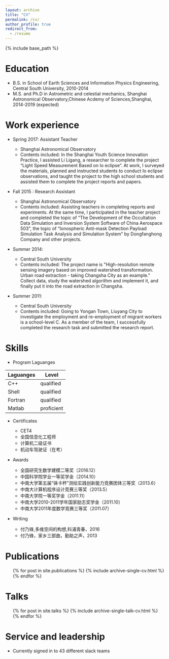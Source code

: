 ```yaml
---
layout: archive
title: "CV"
permalink: /cv/
author_profile: true
redirect_from:
  - /resume
---
```


{% include base_path %}

Education
======
* B.S. in School of Earth Sciences and Information Physics Engineering, Central South University, 2010-2014
* M.S. and Ph.D in Astrometric and celestial mechanics, Shanghai Astronomical Observatory,Chinese Acdemy of Sciences,Shanghai, 2014-2019 (expected)

Work experience
======

* Spring 2017: Assistant Teacher
  * Shanghai Astronomical Observatory
  * Contents included: In the Shanghai Youth Science Innovation Practice, I assisted Li Ligang, a researcher to complete the project “Light Speed Measurement Based on Io eclipse”. At work, I surveyed the materials, planned and instructed students to conduct Io eclipse observations,  and taught the project to the high school students and assisted them to complete the project reports and papers.
  
* Fall 2015 : Research Assistant
  * Shanghai Astronomical Observatory
  * Contents included: Assisting teachers in completing reports and experiments. At the same time, I participated in the teacher project and completed the topic of “The Development of the Occultation Data Simulation and Inversion System Software of China Aerospace 503”, the topic of “Ionospheric Anti-mask Detection Payload Simulation Task Analysis and Simulation System” by Dongfanghong Company and other projects.

* Summer 2014:
  * Central South University
  * Contents included: The project name is "High-resolution remote sensing imagery based on improved watershed transformation. Urban road extraction - taking Changsha City as an example." Collect data, study the watershed algorithm and implement it, and finally put it into the road extraction in Changsha.
  
* Summer 2011: 
  * Central South University
  * Contents included: Going to Yongan Town, Liuyang City to investigate the employment and re-employment of migrant workers is a school-level C. As a member of the team, I successfully completed the research task and submitted the research report.

Skills
======

* Program Laguanges

|Laguanges|Level|
|---|---|
|C++       | qualified|
|Shell     | qualified|
|Fortran   | qualified|
|Matlab    | proficient|   

* Certificates
  * CET4
  * 全国信息化工程师
  * 计算机二级证书
  * 机动车驾驶证（在考）
  
* Awards
  * 全国研究生数学建模二等奖（2016.12）
  * 中国科学院学业一等奖学金（2014.10）
  * 中南大学第五届“徕卡杯”测绘实践创新能力竞赛团体三等奖（2013.6）
  * 中南大计算机程序设计竞赛三等奖（2013.5）
  * 中南大学院一等奖学金（2011.11）
  * 中南大学2010-2011学年国家励志奖学金（2011.10）
  * 中南大学2011年度数学竞赛三等奖（2011.07）

* Writing
  * 付乃锋,多维空间的构想,科浦青春，2016
  * 付乃锋，家乡三部曲，勤助之声，2013

Publications
======
  <ul>{% for post in site.publications %}
    {% include archive-single-cv.html %}
  {% endfor %}</ul>
  
Talks
======
  <ul>{% for post in site.talks %}
    {% include archive-single-talk-cv.html %}
  {% endfor %}</ul>
  
Service and leadership
======
* Currently signed in to 43 different slack teams
